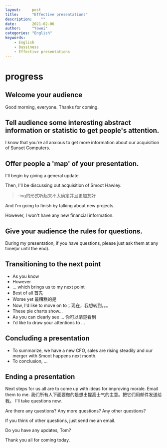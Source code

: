 ```yaml
---
layout:		post
title:		"Effective presentations"
description:	""
date:		2021-02-06
author:		"Yawei"
categories: "English"
keywords:
    - English
    - Bussiness
    - Effective presentations
---
```


# progress 
## Welcome your audience

Good morning, everyone. Thanks for coming.

## Tell audience some interesting abstract information or statistic to get people's attention.

I know that you're all anxious to get more information about our acquisition of Sunset Computers.

## Offer people a 'map' of your presentation.

I'll begin by giving a general update.

Then, I'll be discussing out acquisition of Smoot Hawley.  
> -ing的形式听起来不太确定并且更加友好

And I'm going to finish by talking about new projects.

However, I won't have any new financial information.


## Give your audience the rules for questions.

During my presentation, if you have questions, please just ask them at any time(or until the end).

## Transitioning to the next point

* As you know
* However
* … which brings us to my next point
* Best of all  首先
* Worse yet 最糟糕的是
* Now, I'd like to move on to；现在，我想转到。。。
* These pie charts show… 
* As you can clearly see … 你可以清楚看到
* I'd like to draw your attentions to … 

## Concluding a presentation

* To summarize, we have a new CFO, sales are rising steadily and our merger with Smoot happens next month.
* To conclusion, …

## Ending a presentation 

Next steps for us all are to come up with ideas for improving morale. Email them to me.
我们所有人下面要做的是想出提高士气的主意。把它们用邮件发送给我。
I'll take questions now.

Are there any questions?
Any more questions?
Any other questions?

If you think of other questions, just send me an email.

Do you have any updates, Tom?

Thank you all for coming today.
